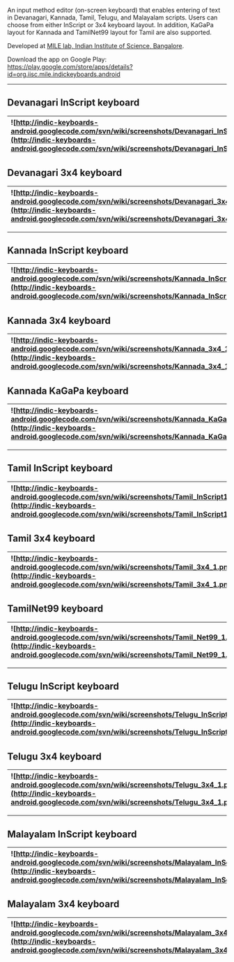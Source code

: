 An input method editor (on-screen keyboard) that enables entering of text in Devanagari, Kannada, Tamil, Telugu, and Malayalam scripts. Users can choose from either InScript or 3x4 keyboard layout. In addition, KaGaPa layout for Kannada and TamilNet99 layout for Tamil are also supported.

Developed at [MILE lab, Indian Institute of Science, Bangalore](http://mile.ee.iisc.ernet.in).

Download the app on Google Play:
https://play.google.com/store/apps/details?id=org.iisc.mile.indickeyboards.android


---


## Devanagari InScript keyboard ##
| ![http://indic-keyboards-android.googlecode.com/svn/wiki/screenshots/Devanagari_InScript1.png](http://indic-keyboards-android.googlecode.com/svn/wiki/screenshots/Devanagari_InScript1.png) | ![http://indic-keyboards-android.googlecode.com/svn/wiki/screenshots/Devanagari_InScript2.png](http://indic-keyboards-android.googlecode.com/svn/wiki/screenshots/Devanagari_InScript2.png) |
|:--------------------------------------------------------------------------------------------------------------------------------------------------------------------------------------------|:--------------------------------------------------------------------------------------------------------------------------------------------------------------------------------------------|

## Devanagari 3x4 keyboard ##
| ![http://indic-keyboards-android.googlecode.com/svn/wiki/screenshots/Devanagari_3x4_1.png](http://indic-keyboards-android.googlecode.com/svn/wiki/screenshots/Devanagari_3x4_1.png) | ![http://indic-keyboards-android.googlecode.com/svn/wiki/screenshots/Devanagari_3x4_2.png](http://indic-keyboards-android.googlecode.com/svn/wiki/screenshots/Devanagari_3x4_2.png) |
|:------------------------------------------------------------------------------------------------------------------------------------------------------------------------------------|:------------------------------------------------------------------------------------------------------------------------------------------------------------------------------------|


---


## Kannada InScript keyboard ##
| ![http://indic-keyboards-android.googlecode.com/svn/wiki/screenshots/Kannada_InScript1.png](http://indic-keyboards-android.googlecode.com/svn/wiki/screenshots/Kannada_InScript1.png) | ![http://indic-keyboards-android.googlecode.com/svn/wiki/screenshots/Kannada_InScript2.png](http://indic-keyboards-android.googlecode.com/svn/wiki/screenshots/Kannada_InScript2.png) |
|:--------------------------------------------------------------------------------------------------------------------------------------------------------------------------------------|:--------------------------------------------------------------------------------------------------------------------------------------------------------------------------------------|

## Kannada 3x4 keyboard ##
| ![http://indic-keyboards-android.googlecode.com/svn/wiki/screenshots/Kannada_3x4_1.png](http://indic-keyboards-android.googlecode.com/svn/wiki/screenshots/Kannada_3x4_1.png) | ![http://indic-keyboards-android.googlecode.com/svn/wiki/screenshots/Kannada_3x4_2.png](http://indic-keyboards-android.googlecode.com/svn/wiki/screenshots/Kannada_3x4_2.png) |
|:------------------------------------------------------------------------------------------------------------------------------------------------------------------------------|:------------------------------------------------------------------------------------------------------------------------------------------------------------------------------|

## Kannada KaGaPa keyboard ##
| ![http://indic-keyboards-android.googlecode.com/svn/wiki/screenshots/Kannada_KaGaPa1.png](http://indic-keyboards-android.googlecode.com/svn/wiki/screenshots/Kannada_KaGaPa1.png) | ![http://indic-keyboards-android.googlecode.com/svn/wiki/screenshots/Kannada_KaGaPa2.png](http://indic-keyboards-android.googlecode.com/svn/wiki/screenshots/Kannada_KaGaPa2.png) |
|:----------------------------------------------------------------------------------------------------------------------------------------------------------------------------------|:----------------------------------------------------------------------------------------------------------------------------------------------------------------------------------|


---


## Tamil InScript keyboard ##
| ![http://indic-keyboards-android.googlecode.com/svn/wiki/screenshots/Tamil_InScript1.png](http://indic-keyboards-android.googlecode.com/svn/wiki/screenshots/Tamil_InScript1.png) | ![http://indic-keyboards-android.googlecode.com/svn/wiki/screenshots/Tamil_InScript2.png](http://indic-keyboards-android.googlecode.com/svn/wiki/screenshots/Tamil_InScript2.png) |
|:----------------------------------------------------------------------------------------------------------------------------------------------------------------------------------|:----------------------------------------------------------------------------------------------------------------------------------------------------------------------------------|

## Tamil 3x4 keyboard ##
| ![http://indic-keyboards-android.googlecode.com/svn/wiki/screenshots/Tamil_3x4_1.png](http://indic-keyboards-android.googlecode.com/svn/wiki/screenshots/Tamil_3x4_1.png) | ![http://indic-keyboards-android.googlecode.com/svn/wiki/screenshots/Tamil_3x4_2.png](http://indic-keyboards-android.googlecode.com/svn/wiki/screenshots/Tamil_3x4_2.png) |
|:--------------------------------------------------------------------------------------------------------------------------------------------------------------------------|:--------------------------------------------------------------------------------------------------------------------------------------------------------------------------|

## TamilNet99 keyboard ##
| ![http://indic-keyboards-android.googlecode.com/svn/wiki/screenshots/Tamil_Net99_1.png](http://indic-keyboards-android.googlecode.com/svn/wiki/screenshots/Tamil_Net99_1.png) | ![http://indic-keyboards-android.googlecode.com/svn/wiki/screenshots/Tamil_Net99_2.png](http://indic-keyboards-android.googlecode.com/svn/wiki/screenshots/Tamil_Net99_2.png) |
|:------------------------------------------------------------------------------------------------------------------------------------------------------------------------------|:------------------------------------------------------------------------------------------------------------------------------------------------------------------------------|


---


## Telugu InScript keyboard ##
| ![http://indic-keyboards-android.googlecode.com/svn/wiki/screenshots/Telugu_InScript1.png](http://indic-keyboards-android.googlecode.com/svn/wiki/screenshots/Telugu_InScript1.png) | ![http://indic-keyboards-android.googlecode.com/svn/wiki/screenshots/Telugu_InScript2.png](http://indic-keyboards-android.googlecode.com/svn/wiki/screenshots/Telugu_InScript2.png) |
|:------------------------------------------------------------------------------------------------------------------------------------------------------------------------------------|:------------------------------------------------------------------------------------------------------------------------------------------------------------------------------------|

## Telugu 3x4 keyboard ##
| ![http://indic-keyboards-android.googlecode.com/svn/wiki/screenshots/Telugu_3x4_1.png](http://indic-keyboards-android.googlecode.com/svn/wiki/screenshots/Telugu_3x4_1.png) | ![http://indic-keyboards-android.googlecode.com/svn/wiki/screenshots/Telugu_3x4_2.png](http://indic-keyboards-android.googlecode.com/svn/wiki/screenshots/Telugu_3x4_2.png) |
|:----------------------------------------------------------------------------------------------------------------------------------------------------------------------------|:----------------------------------------------------------------------------------------------------------------------------------------------------------------------------|


---


## Malayalam InScript keyboard ##
| ![http://indic-keyboards-android.googlecode.com/svn/wiki/screenshots/Malayalam_InScript1.png](http://indic-keyboards-android.googlecode.com/svn/wiki/screenshots/Malayalam_InScript1.png) | ![http://indic-keyboards-android.googlecode.com/svn/wiki/screenshots/Malayalam_InScript2.png](http://indic-keyboards-android.googlecode.com/svn/wiki/screenshots/Malayalam_InScript2.png) |
|:------------------------------------------------------------------------------------------------------------------------------------------------------------------------------------------|:------------------------------------------------------------------------------------------------------------------------------------------------------------------------------------------|

## Malayalam 3x4 keyboard ##
| ![http://indic-keyboards-android.googlecode.com/svn/wiki/screenshots/Malayalam_3x4_1.png](http://indic-keyboards-android.googlecode.com/svn/wiki/screenshots/Malayalam_3x4_1.png) | ![http://indic-keyboards-android.googlecode.com/svn/wiki/screenshots/Malayalam_3x4_2.png](http://indic-keyboards-android.googlecode.com/svn/wiki/screenshots/Malayalam_3x4_2.png) |
|:----------------------------------------------------------------------------------------------------------------------------------------------------------------------------------|:----------------------------------------------------------------------------------------------------------------------------------------------------------------------------------|